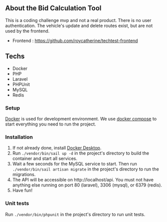 ## About the Bid Calculation Tool

This is a coding challenge mvp and not a real product.
There is no user authentication. The vehicle's update and delete routes exist, but are not used by the frontend.

* Frontend : https://github.com/roycatherine/techtest-frontend

## Techs

* Docker
* PHP
* Laravel
* PHPUnit
* MySQL
* Redis

### Setup

[Docker](https://docs.docker.com/) is used for development environment. We use
[docker compose](https://docs.docker.com/compose/) to start everything you need to run the project.

### Installation

1. If not already done, install [Docker Desktop](https://www.docker.com/products/docker-desktop).
2. Run `./vendor/bin/sail up -d` in the project's directory to build the container and start all services.
3. Wait a few seconds for the MySQL service to start. Then run `./vendor/bin/sail artisan migrate` in the project's directory to run the migrations.
4. The API will be accessible on http://localhost/api. You must not have anything else running on port 80 (laravel), 3306 (mysql), or 6379 (redis).
5. Have fun!

### Unit tests

Run `./vendor/bin/phpunit` in the project's directory to run unit tests.
